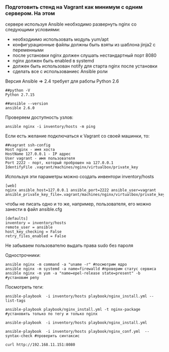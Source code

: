  ### Подготовить стенд на Vagrant как минимум с одним сервером. На этом 
 сервере используя Ansible необходимо развернуть nginx со следующими условиями:
 - необходиимо использовать модуль yum/apt
 - конфигурационные файлы должны быть взяты из шаблона jinja2 с переменными
 - после установки nginx должен слушать нестандартный порт 8080
 - nginx должен быть enabled в systemd
 - должен быть использован notify для старта nginx после установки
 - сделать все с использованиес Ansible роли
 
 

Версия Ansible => 2.4 требует для работы Python 2.6
```
##python -V
Python 2.7.15

##ansible --version
ansible 2.6.0
```
Проверяем доступность узлов:
```
ansible nginx -i inventory/hosts -m ping
```
Если есть желание подключаться к Vagrant со своей машинки, то:
```
##vagrant ssh-config
Host nginx - имя хоста
HostName 127.0.0.1 - IP адрес
User vagrant - имя пользователя
Port 2222 - порт, который проброшен на 127.0.0.1
IdentifyFile .vagrant/machines/nginx/virtualbox/private_key
```
Используя эти параметры можно создать инвентори inventory/hosts
```
[web]
nginx ansible_host=127.0.0.1 ansible_port=2222 ansible_user=vagrant ansible_private_key_file=.vagrant/machines/nginx/virtualbox/private_key
```

чтобы не писать одно и то же, например, пользователя, его можно занести в файл ansible.cfg
```
[defaults]
inventory = inventory/hosts
remote_user = ansible
host_key_checking = False
retry_files_enabled = False
```
Не забываем пользователю выдать права sudo без пароля

Однострочники:
```
ansible nginx -m command -a "uname -r" #посмотрим ядро
ansible nginx -m systemd -a name=firewalld #проверим статус сервиса
ansible nginx -m yum -a "name=epel-release state=present" -b #установим репу
```
Посмотреть теги:
```
ansible-playbook  -i inventory/hosts playbook/nginx_install.yml --list-tags

ansible-playbook playbook/nginx_install.yml -t nginx-package #установить только по тегу и только nginx

ansible-playbook  -i inventory/hosts playbook/nginx_install.yml 

ansible-playbook  -i inventory/hosts playbook/nginx_conf.yml  --syntax-check #проверить синтаксис

curl http://192.168.11.151:8080
```









